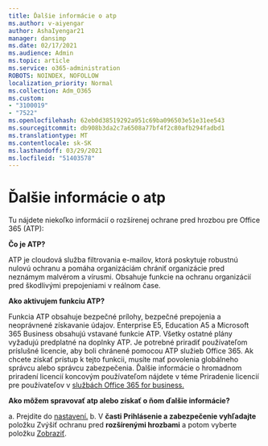 ```yaml
---
title: Ďalšie informácie o atp
ms.author: v-aiyengar
author: AshaIyengar21
manager: dansimp
ms.date: 02/17/2021
ms.audience: Admin
ms.topic: article
ms.service: o365-administration
ROBOTS: NOINDEX, NOFOLLOW
localization_priority: Normal
ms.collection: Adm_O365
ms.custom:
- "3100019"
- "7522"
ms.openlocfilehash: 62eb0d38519292a951c69ba096503e51e31ee543
ms.sourcegitcommit: db908b3da2c7a6508a77bf4f2c80afb294fadbd1
ms.translationtype: MT
ms.contentlocale: sk-SK
ms.lasthandoff: 03/29/2021
ms.locfileid: "51403578"
---
```

# <a name="learn-about-atp"></a>Ďalšie informácie o atp

Tu nájdete niekoľko informácií o rozšírenej ochrane pred hrozbou pre Office 365 (ATP):

**Čo je ATP?**

ATP je cloudová služba filtrovania e-mailov, ktorá poskytuje robustnú nulovú ochranu a pomáha organizáciám chrániť organizácie pred neznámym malvérom a vírusmi. Obsahuje funkcie na ochranu organizácií pred škodlivými prepojeniami v reálnom čase.

**Ako aktivujem funkciu ATP?**

Funkcia ATP obsahuje bezpečné prílohy, bezpečné prepojenia a neoprávnené získavanie údajov. Enterprise E5, Education A5 a Microsoft 365 Business obsahujú vstavané funkcie ATP. Všetky ostatné plány vyžadujú predplatné na doplnky ATP. Je potrebné priradiť používateľom príslušné licencie, aby boli chránené pomocou ATP služieb Office 365. Ak chcete získať prístup k tejto funkcii, musíte mať povolenia globálneho správcu alebo správcu zabezpečenia. Ďalšie informácie o hromadnom priradení licencií koncovým používateľom nájdete v téme Priradenie licencií pre používateľov v [službách Office 365 for business.](https://go.microsoft.com/fwlink/?linkid=2093435)

**Ako môžem spravovať atp alebo získať o ňom ďalšie informácie?**

a. Prejdite do [nastavení.](https://go.microsoft.com/fwlink/p/?linkid=2075721)
b. V **časti Prihlásenie a zabezpečenie vyhľadajte** položku Zvýšiť ochranu pred **rozšírenými hrozbami** a potom vyberte položku [Zobraziť](https://go.microsoft.com/fwlink/?linkid=2109302).
